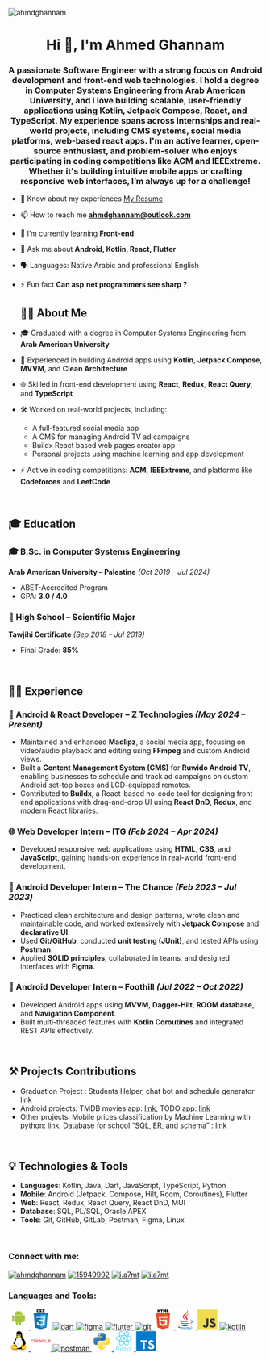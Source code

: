 <p align="left"> <img src="https://komarev.com/ghpvc/?username=ahmdghannam&label=Profile%20views&color=0e75b6&style=flat" alt="ahmdghannam" /> </p>
<h1 align="center">Hi 👋, I'm Ahmed Ghannam</h1>
<h3 align="center"> A passionate Software Engineer with a strong focus on Android development and front-end web technologies. I hold a degree in Computer Systems Engineering from Arab American University, and I love building scalable, user-friendly applications using Kotlin, Jetpack Compose, React, and TypeScript. My experience spans across internships and real-world projects, including CMS systems, social media platforms, web-based react apps. I'm an active learner, open-source enthusiast, and problem-solver who enjoys participating in coding competitions like ACM and IEEExtreme. Whether it's building intuitive mobile apps or crafting responsive web interfaces, I’m always up for a challenge!</h3>

- 📄 Know about my experiences [My Resume](https://docs.google.com/document/d/1q-XSCAdKbeLCqtelRetWhBJJz308ayO11HpEkcEbx0I/edit?usp=sharing)

- 📫 How to reach me **ahmdghannam@outlook.com**

- 🌱 I’m currently learning **Front-end**

- 💬 Ask me about **Android, Kotlin, React, Flutter**

- 🗣️ Languages: Native Arabic and professional English

- ⚡ Fun fact **Can asp.net programmers see sharp ?**

  
  
  ## 👨‍💻 About Me

- 🎓 Graduated with a degree in Computer Systems Engineering from **Arab American University**
- 📱 Experienced in building Android apps using **Kotlin**, **Jetpack Compose**, **MVVM**, and **Clean Architecture**
- 🌐 Skilled in front-end development using **React**, **Redux**, **React Query**, and **TypeScript**
- 🛠️ Worked on real-world projects, including:
  - A full-featured social media app
  - A CMS for managing Android TV ad campaigns
  - Buildx React based web pages creator app
  - Personal projects using machine learning and app development
- ⚡ Active in coding competitions: **ACM**, **IEEExtreme**, and platforms like **Codeforces** and **LeetCode**
<br>

## 🎓 Education

### 🎓 B.Sc. in Computer Systems Engineering  
**Arab American University – Palestine** _(Oct 2019 – Jul 2024)_  
- ABET-Accredited Program  
- GPA: **3.0 / 4.0**

### 🏫 High School – Scientific Major  
**Tawjihi Certificate** _(Sep 2018 – Jul 2019)_  
- Final Grade: **85%**
<br>

## 🧑‍💼 Experience

### 📱 Android & React Developer – Z Technologies _(May 2024 – Present)_
- Maintained and enhanced **Madlipz**, a social media app, focusing on video/audio playback and editing using **FFmpeg** and custom Android views.
- Built a **Content Management System (CMS)** for **Ruwido Android TV**, enabling businesses to schedule and track ad campaigns on custom Android set-top boxes and LCD-equipped remotes.
- Contributed to **Buildx**, a React-based no-code tool for designing front-end applications with drag-and-drop UI using **React DnD**, **Redux**, and modern React libraries.

### 🌐 Web Developer Intern – ITG _(Feb 2024 – Apr 2024)_
- Developed responsive web applications using **HTML**, **CSS**, and **JavaScript**, gaining hands-on experience in real-world front-end development.

### 🤖 Android Developer Intern – The Chance _(Feb 2023 – Jul 2023)_
- Practiced clean architecture and design patterns, wrote clean and maintainable code, and worked extensively with **Jetpack Compose** and **declarative UI**.
- Used **Git/GitHub**, conducted **unit testing (JUnit)**, and tested APIs using **Postman**.
- Applied **SOLID principles**, collaborated in teams, and designed interfaces with **Figma**.

### 📲 Android Developer Intern – Foothill _(Jul 2022 – Oct 2022)_
- Developed Android apps using **MVVM**, **Dagger-Hilt**, **ROOM database**, and **Navigation Component**.
- Built multi-threaded features with **Kotlin Coroutines** and integrated REST APIs effectively.
<br>

## ⚒️ Projects Contributions 
- Graduation Project : Students Helper, chat bot and schedule generator [link](https://github.com/ahmdghannam/senior_project) 
- Android projects:  TMDB movies app: [link](https://github.com/team-chocolate-cake/MovieApp), TODO app: [link](https://github.com/team-chocolate-cake/My-Team-TODO) 
- Other projects: Mobile prices classification by Machine Learning with python: [link](https://github.com/M7mdNassar/Mobile-Price-Classification), Database for school “SQL, ER, and schema” : [link](https://github.com/ahmdghannam/database-of-school)
<br>

## 💡 Technologies & Tools

- **Languages**: Kotlin, Java, Dart, JavaScript, TypeScript, Python
- **Mobile**: Android (Jetpack, Compose, Hilt, Room, Coroutines), Flutter
- **Web**: React, Redux, React Query, React DnD, MUI
- **Database**: SQL, PL/SQL, Oracle APEX
- **Tools**: Git, GitHub, GitLab, Postman, Figma, Linux
<br>
<h3 align="left">Connect with me:</h3>
<p align="left">
<a href="https://linkedin.com/in/ahmdghannam" target="blank"><img align="center" src="https://raw.githubusercontent.com/rahuldkjain/github-profile-readme-generator/master/src/images/icons/Social/linked-in-alt.svg" alt="ahmdghannam" height="30" width="40" /></a>
<a href="https://stackoverflow.com/users/15949992" target="blank"><img align="center" src="https://raw.githubusercontent.com/rahuldkjain/github-profile-readme-generator/master/src/images/icons/Social/stack-overflow.svg" alt="15949992" height="30" width="40" /></a>
<a href="https://codeforces.com/profile/i.a7mt" target="blank"><img align="center" src="https://raw.githubusercontent.com/rahuldkjain/github-profile-readme-generator/master/src/images/icons/Social/codeforces.svg" alt="i.a7mt" height="30" width="40" /></a>
<a href="https://www.leetcode.com/iia7mt" target="blank"><img align="center" src="https://raw.githubusercontent.com/rahuldkjain/github-profile-readme-generator/master/src/images/icons/Social/leet-code.svg" alt="iia7mt" height="30" width="40" /></a>
</p>

<h3 align="left">Languages and Tools:</h3>
<p align="left"> <a href="https://developer.android.com" target="_blank" rel="noreferrer"> <img src="https://raw.githubusercontent.com/devicons/devicon/master/icons/android/android-original-wordmark.svg" alt="android" width="40" height="40"/> </a> <a href="https://www.w3schools.com/css/" target="_blank" rel="noreferrer"> <img src="https://raw.githubusercontent.com/devicons/devicon/master/icons/css3/css3-original-wordmark.svg" alt="css3" width="40" height="40"/> </a> <a href="https://dart.dev" target="_blank" rel="noreferrer"> <img src="https://www.vectorlogo.zone/logos/dartlang/dartlang-icon.svg" alt="dart" width="40" height="40"/> </a> <a href="https://www.figma.com/" target="_blank" rel="noreferrer"> <img src="https://www.vectorlogo.zone/logos/figma/figma-icon.svg" alt="figma" width="40" height="40"/> </a> <a href="https://flutter.dev" target="_blank" rel="noreferrer"> <img src="https://www.vectorlogo.zone/logos/flutterio/flutterio-icon.svg" alt="flutter" width="40" height="40"/> </a> <a href="https://git-scm.com/" target="_blank" rel="noreferrer"> <img src="https://www.vectorlogo.zone/logos/git-scm/git-scm-icon.svg" alt="git" width="40" height="40"/> </a> <a href="https://www.w3.org/html/" target="_blank" rel="noreferrer"> <img src="https://raw.githubusercontent.com/devicons/devicon/master/icons/html5/html5-original-wordmark.svg" alt="html5" width="40" height="40"/> </a> <a href="https://www.java.com" target="_blank" rel="noreferrer"> <img src="https://raw.githubusercontent.com/devicons/devicon/master/icons/java/java-original.svg" alt="java" width="40" height="40"/> </a> <a href="https://developer.mozilla.org/en-US/docs/Web/JavaScript" target="_blank" rel="noreferrer"> <img src="https://raw.githubusercontent.com/devicons/devicon/master/icons/javascript/javascript-original.svg" alt="javascript" width="40" height="40"/> </a> <a href="https://kotlinlang.org" target="_blank" rel="noreferrer"> <img src="https://www.vectorlogo.zone/logos/kotlinlang/kotlinlang-icon.svg" alt="kotlin" width="40" height="40"/> </a> <a href="https://www.linux.org/" target="_blank" rel="noreferrer"> <img src="https://raw.githubusercontent.com/devicons/devicon/master/icons/linux/linux-original.svg" alt="linux" width="40" height="40"/> </a> <a href="https://www.oracle.com/" target="_blank" rel="noreferrer"> <img src="https://raw.githubusercontent.com/devicons/devicon/master/icons/oracle/oracle-original.svg" alt="oracle" width="40" height="40"/> </a> <a href="https://postman.com" target="_blank" rel="noreferrer"> <img src="https://www.vectorlogo.zone/logos/getpostman/getpostman-icon.svg" alt="postman" width="40" height="40"/> </a> <a href="https://www.python.org" target="_blank" rel="noreferrer"> <img src="https://raw.githubusercontent.com/devicons/devicon/master/icons/python/python-original.svg" alt="python" width="40" height="40"/> </a> <a href="https://reactjs.org/" target="_blank" rel="noreferrer"> <img src="https://raw.githubusercontent.com/devicons/devicon/master/icons/react/react-original-wordmark.svg" alt="react" width="40" height="40"/> </a> <a href="https://www.typescriptlang.org/" target="_blank" rel="noreferrer"> <img src="https://raw.githubusercontent.com/devicons/devicon/master/icons/typescript/typescript-original.svg" alt="typescript" width="40" height="40"/> </a> </p>
